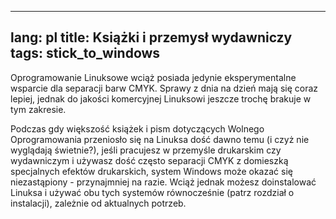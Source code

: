 
---
lang: pl
title: Książki i przemysł wydawniczy
tags: stick_to_windows
---

Oprogramowanie Linuksowe wciąż posiada jedynie eksperymentalne wsparcie
dla separacji barw CMYK. Sprawy z dnia na dzień mają się coraz lepiej, jednak
do jakości komercyjnej Linuksowi jeszcze trochę brakuje w tym zakresie.

Podczas gdy większość książek i pism dotyczących Wolnego Oprogramowania
przeniosło się na Linuksa dość dawno temu (i czyż nie wyglądają świetnie?),
jeśli pracujesz w przemyśle drukarskim czy wydawniczym i używasz dość często
separacji CMYK z domieszką specjalnych efektów drukarskich, system Windows może
okazać się niezastąpiony - przynajmniej na razie. Wciąż jednak możesz
doinstalować Linuksa i używać obu tych systemów równocześnie (patrz rozdział
o instalacji), zależnie od aktualnych potrzeb.

